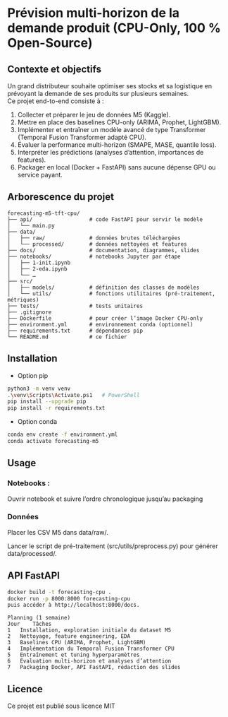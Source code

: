 # Prévision multi-horizon de la demande produit (CPU-Only, 100 % Open-Source)

## Contexte et objectifs
Un grand distributeur souhaite optimiser ses stocks et sa logistique en prévoyant la demande de ses produits sur plusieurs semaines.  
Ce projet end-to-end consiste à :
1. Collecter et préparer le jeu de données M5 (Kaggle).  
2. Mettre en place des baselines CPU-only (ARIMA, Prophet, LightGBM).  
3. Implémenter et entraîner un modèle avancé de type Transformer (Temporal Fusion Transformer adapté CPU).  
4. Évaluer la performance multi-horizon (SMAPE, MASE, quantile loss).  
5. Interpréter les prédictions (analyses d’attention, importances de features).  
6. Packager en local (Docker + FastAPI) sans aucune dépense GPU ou service payant.

## Arborescence du projet
```text
forecasting-m5-tft-cpu/
├── api/                  # code FastAPI pour servir le modèle
│   └── main.py
├── data/
│   ├── raw/              # données brutes téléchargées
│   └── processed/        # données nettoyées et features
├── docs/                 # documentation, diagrammes, slides
├── notebooks/            # notebooks Jupyter par étape
│   ├── 1-init.ipynb
│   ├── 2-eda.ipynb
│   └── …
├── src/
│   ├── models/           # définition des classes de modèles
│   └── utils/            # fonctions utilitaires (pré-traitement, métriques)
├── tests/                # tests unitaires
├── .gitignore
├── Dockerfile            # pour créer l’image Docker CPU-only
├── environment.yml       # environnement conda (optionnel)
├── requirements.txt      # dépendances pip
└── README.md             # ce fichier
```

## Installation
- Option pip
``` bash 
python3 -m venv venv
.\venv\Scripts\Activate.ps1   # PowerShell
pip install --upgrade pip
pip install -r requirements.txt
``` 
- Option conda
``` bash 
conda env create -f environment.yml
conda activate forecasting-m5
``` 


## Usage
### Notebooks : 
Ouvrir notebook et suivre l’ordre chronologique jusqu’au packaging

### Données

Placer les CSV M5 dans data/raw/.

Lancer le script de pré-traitement (src/utils/preprocess.py) pour générer data/processed/.

## API FastAPI

```  bash
docker build -t forecasting-cpu .
docker run -p 8000:8000 forecasting-cpu
puis accéder à http://localhost:8000/docs.
``` 


``` text
Planning (1 semaine)
Jour	Tâches
1	Installation, exploration initiale du dataset M5
2	Nettoyage, feature engineering, EDA
3	Baselines CPU (ARIMA, Prophet, LightGBM)
4	Implémentation du Temporal Fusion Transformer CPU
5	Entraînement et tuning hyperparamètres
6	Évaluation multi-horizon et analyses d’attention
7	Packaging Docker, API FastAPI, rédaction des slides

``` 

## Licence
Ce projet est publié sous licence MIT 